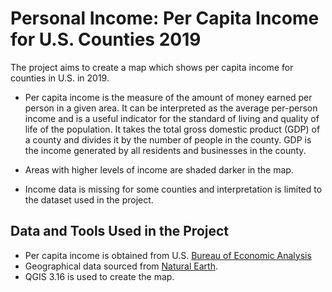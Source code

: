 # Personal Income: Per Capita Income for U.S. Counties 2019

The project aims to create a map which shows per capita income for counties in U.S. in 2019. 

* Per capita income is the measure of the amount of money earned per person in a given area. 
It can be interpreted as the average per-person income and is a useful indicator for the standard of living and quality of life of the population. 
It takes the total gross domestic product (GDP) of a county and divides it by the number of people in the county. GDP is the income generated by all residents and businesses in the county. 

* Areas with higher levels of income are shaded darker in the map. 

* Income data is missing for some counties and interpretation is limited to the dataset used in the project. 
		
## Data and Tools Used in the Project
* Per capita income is obtained from U.S. [Bureau of Economic Analysis](https://apps.bea.gov/iTable/iTable.cfm?reqid=70&step=1&acrdn=6)
* Geographical data sourced from [Natural Earth](https://www.naturalearthdata.com/downloads/).
* QGIS 3.16 is used to create the map.
